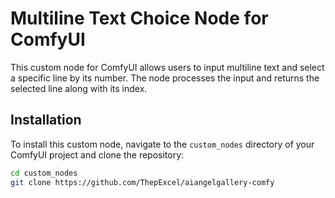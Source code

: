 # Multiline Text Choice Node for ComfyUI

This custom node for ComfyUI allows users to input multiline text and select a specific line by its number. The node processes the input and returns the selected line along with its index.

## Installation

To install this custom node, navigate to the `custom_nodes` directory of your ComfyUI project and clone the repository:

```bash
cd custom_nodes
git clone https://github.com/ThepExcel/aiangelgallery-comfy

